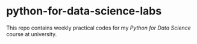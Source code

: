 # python-for-data-science-labs

This repo contains weekly practical codes for my _Python for Data Science_ course at university.

